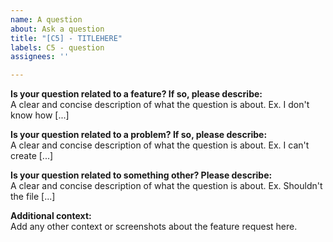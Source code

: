```yaml
---
name: A question
about: Ask a question
title: "[C5] - TITLEHERE"
labels: C5 - question
assignees: ''

---
```


**Is your question related to a feature? If so, please describe:**  
A clear and concise description of what the question is about. Ex. I don't know how [...]

**Is your question related to a problem? If so, please describe:**  
A clear and concise description of what the question is about. Ex. I can't create [...]

**Is your question related to something other? Please describe:**  
A clear and concise description of what the question is about. Ex. Shouldn't the file [...]

**Additional context:**  
Add any other context or screenshots about the feature request here.
